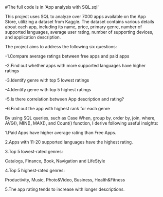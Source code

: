 #The full code is in 'App analysis with SQL.sql'


This project uses SQL to analyze over 7000 apps available on the App Store, utilizing a dataset from Kaggle. The dataset contains various details about each app, including its name, price, primary genre, number of supported languages, average user rating, number of supporting devices, and application description.

The project aims to address the following six questions:

-1.Compare average ratings between free apps and paid apps

-2.Find out whether apps with more supported languages have higher ratings 

-3.Identify genre with top 5 lowest ratings

-4.Identify genre with top 5 highest ratings

-5.Is there correlation between App description and rating?

-6.Find out the app with highest rank for each genre


By using SQL queries, such as Case When, group by, order by, join, where, AVG(), MIN(), MAX(), and Count() function, I derive following useful insights:

1.Paid Apps have higher average rating than Free Apps.

2.Apps with 11-20 supported languages have the highest rating.

3.Top 5 lowest-rated genres:

Catalogs, Finance, Book, Navigation and LifeStyle 

4.Top 5 highest-rated genres:

Productivity, Music, Photo&Video, Business, Health&Fitness

5.The app rating tends to increase with longer descriptions.
